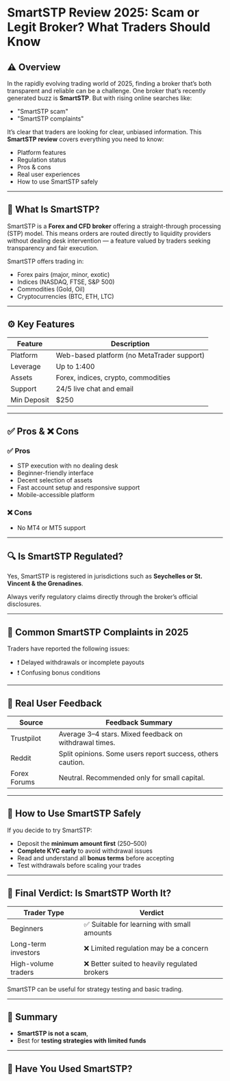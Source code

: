 # SmartSTP Review 2025: Scam or Legit Broker? What Traders Should Know

## ⚠️ Overview

In the rapidly evolving trading world of 2025, finding a broker that’s both transparent and reliable can be a challenge. One broker that’s recently generated buzz is **SmartSTP**. But with rising online searches like:

- "SmartSTP scam"
- "SmartSTP complaints"

It’s clear that traders are looking for clear, unbiased information. This **SmartSTP review** covers everything you need to know:

- Platform features  
- Regulation status  
- Pros & cons  
- Real user experiences  
- How to use SmartSTP safely

---

## 🧩 What Is SmartSTP?

SmartSTP is a **Forex and CFD broker** offering a straight-through processing (STP) model. This means orders are routed directly to liquidity providers without dealing desk intervention — a feature valued by traders seeking transparency and fair execution.

SmartSTP offers trading in:
- Forex pairs (major, minor, exotic)  
- Indices (NASDAQ, FTSE, S&P 500)  
- Commodities (Gold, Oil)  
- Cryptocurrencies (BTC, ETH, LTC)

---

## ⚙️ Key Features

| Feature     | Description                                |
|-------------|--------------------------------------------|
| Platform    | Web-based platform (no MetaTrader support) |
| Leverage    | Up to 1:400                                |
| Assets      | Forex, indices, crypto, commodities        |
| Support     | 24/5 live chat and email                   |
| Min Deposit | $250                                       |

---

## ✅ Pros & ❌ Cons

### ✅ Pros
- STP execution with no dealing desk  
- Beginner-friendly interface  
- Decent selection of assets  
- Fast account setup and responsive support  
- Mobile-accessible platform

### ❌ Cons
- No MT4 or MT5 support  

---

## 🔍 Is SmartSTP Regulated?

Yes, SmartSTP is registered in jurisdictions such as **Seychelles or St. Vincent & the Grenadines**.

Always verify regulatory claims directly through the broker’s official disclosures.

---

## 🧾 Common SmartSTP Complaints in 2025

Traders have reported the following issues:

- ❗ Delayed withdrawals or incomplete payouts    
- ❗ Confusing bonus conditions

---

## 💬 Real User Feedback

| Source       | Feedback Summary                                          |
|--------------|-----------------------------------------------------------|
| Trustpilot   | Average 3–4 stars. Mixed feedback on withdrawal times.     |
| Reddit       | Split opinions. Some users report success, others caution. |
| Forex Forums | Neutral. Recommended only for small capital.  |

---

## 🔐 How to Use SmartSTP Safely

If you decide to try SmartSTP:

- Deposit the **minimum amount first** ($250–$500)  
- **Complete KYC early** to avoid withdrawal issues  
- Read and understand all **bonus terms** before accepting   
- Test withdrawals before scaling your trades

---

## 🧠 Final Verdict: Is SmartSTP Worth It?

| Trader Type         | Verdict                                          |
|---------------------|--------------------------------------------------|
| Beginners           | ✅ Suitable for learning with small amounts       |
| Long-term investors | ❌ Limited regulation may be a concern            |
| High-volume traders | ❌ Better suited to heavily regulated brokers     |

SmartSTP can be useful for strategy testing and basic trading.

---

## 📝 Summary

- **SmartSTP is not a scam**,   
- Best for **testing strategies with limited funds**

---

## 💬 Have You Used SmartSTP?
